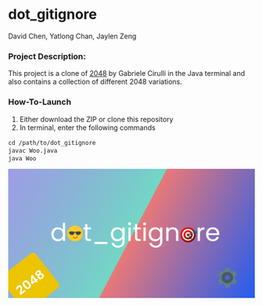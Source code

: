 # dot_gitignore

David Chen, Yatlong Chan, Jaylen Zeng

### Project Description:
This project is a clone of [2048](https://play2048.co/) by Gabriele Cirulli in the Java terminal and also contains a collection of different 2048 variations.

### How-To-Launch
1. Either download the ZIP or clone this repository 
2. In terminal, enter the following commands
```
cd /path/to/dot_gitignore
javac Woo.java
java Woo
```

![Tux, the Linux mascot](/flag.jpg)
